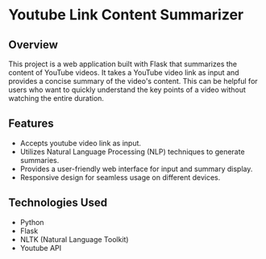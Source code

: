# Youtube Link Content Summarizer

## Overview
This project is a web application built with Flask that summarizes the content of YouTube videos. It takes a YouTube video link as input and provides a concise summary of the video's content. This can be helpful for users who want to quickly understand the key points of a video without watching the entire duration.

## Features
* Accepts youtube video link as input.
* Utilizes Natural Language Processing (NLP) techniques to generate summaries.
* Provides a user-friendly web interface for input and summary display.
* Responsive design for seamless usage on different devices.

## Technologies Used
* Python
* Flask
* NLTK (Natural Language Toolkit)
* Youtube API

